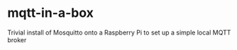 # mqtt-in-a-box
Trivial install of Mosquitto onto a Raspberry Pi to set up a simple local MQTT broker
